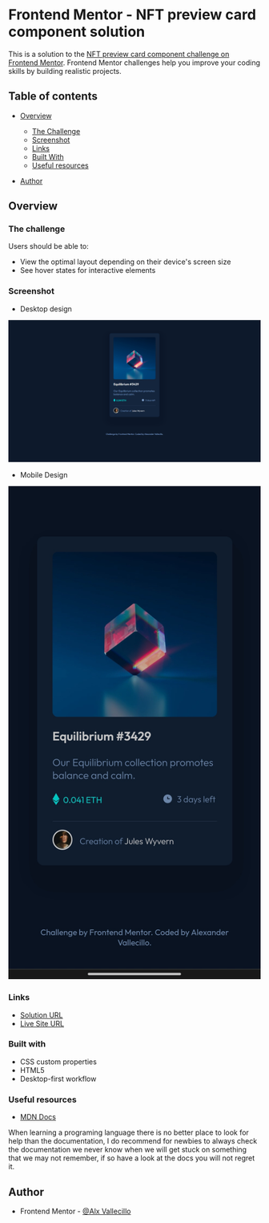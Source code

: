 # Frontend Mentor - NFT preview card component solution

This is a solution to the [NFT preview card component challenge on Frontend Mentor](https://www.frontendmentor.io/challenges/nft-preview-card-component-SbdUL_w0U). Frontend Mentor challenges help you improve your coding skills by building realistic projects. 

## Table of contents

- [Overview](README.md)
  - [The Challenge](#the-challenge)
  - [Screenshot](#screenshot)
  - [Links](#links)
  - [Built With](#built-with)
  - [Useful resources](#useful-resources)

- [Author](#author)

## Overview

### The challenge

Users should be able to:

- View the optimal layout depending on their device's screen size
- See hover states for interactive elements

### Screenshot

- Desktop design 

![](/screenshot/desktop.png)
 
 - Mobile Design 

 ![](/screenshot/mobile.jpg)

### Links

- [Solution URL](https://www.frontendmentor.io/solutions/nft-card-challenge-completed-mmplU486U-)
 - [Live Site URL](https://alxvallecillo.github.io/NFT-Card/)


### Built with

- CSS custom properties
- HTML5
- Desktop-first workflow


### Useful resources

- [MDN Docs](https://developer.mozilla.org/en-US/docs/Web/CSS) 

When learning a programing language there is no better place to look for help than the documentation, I do recommend for newbies to always check the documentation we never know when we will get stuck on something that we may not remember, if so have a look at the docs you will not regret it.



## Author

- Frontend Mentor - [@Alx Vallecillo](https://www.frontendmentor.io/profile/AlxVallecillo)



